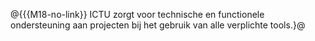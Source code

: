 @{{{M18-no-link}}
ICTU zorgt voor technische en functionele ondersteuning aan projecten bij het gebruik van alle verplichte tools.}@
